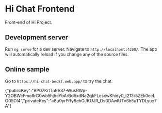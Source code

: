 # Hi Chat Frontend

Front-end of Hi Project.

## Development server

Run `ng serve` for a dev server. Navigate to `http://localhost:4200/`. The app will automatically reload if you change any of the source files.

## Online sample
Go to `https://hi-chat-bec8f.web.app/` to try the chat.

{"publicKey":"BP07KrtTn9S37-WusRWp-Y2OBWcFmo8rG0wb5hjhcYbArBd5xdNa2qkFLesxwKhidy0_t213r5ZEk0eeLO05Ol4","privateKey":"a8u0yrFffy8ehOJKUJR_Ds0DAwlUTv6h5uTYDLyux7A"}